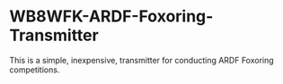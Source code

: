 # WB8WFK-ARDF-Foxoring-Transmitter
This is a simple, inexpensive, transmitter for conducting ARDF Foxoring competitions.
